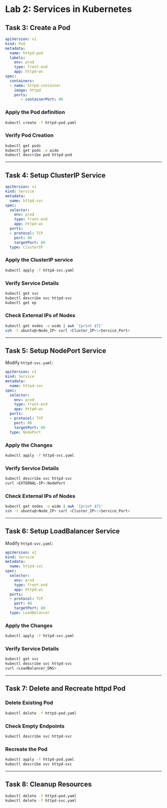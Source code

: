 # Lab 2: Services in Kubernetes

## Task 3: Create a Pod

```yaml
apiVersion: v1
kind: Pod
metadata:
  name: httpd-pod
  labels:
    env: prod 
    type: front-end
    app: httpd-ws
spec:
  containers:
  - name: httpd-container
    image: httpd
    ports:
       - containerPort: 80
```

### Apply the Pod definition
```sh
kubectl create -f httpd-pod.yaml
```

### Verify Pod Creation
```sh
kubectl get pods
kubectl get pods -o wide
kubectl describe pod httpd-pod
```

---

## Task 4: Setup ClusterIP Service

```yaml
apiVersion: v1
kind: Service
metadata:
  name: httpd-svc
spec:
  selector:
    env: prod
    type: front-end
    app: httpd-ws
  ports:
  - protocol: TCP
    port: 80
    targetPort: 80
  type: ClusterIP
```

### Apply the ClusterIP service
```sh
kubectl apply -f httpd-svc.yaml
```

### Verify Service Details
```sh
kubectl get svc
kubectl describe svc httpd-svc
kubectl get ep  
```

### Check External IPs of Nodes
```sh
kubectl get nodes -o wide | awk '{print $7}'
ssh -t ubuntu@<Node_IP> curl <Cluster_IP>:<Service_Port>
```

---

## Task 5: Setup NodePort Service

Modify `httpd-svc.yaml`:
```yaml
apiVersion: v1
kind: Service
metadata:
  name: httpd-svc
spec:
  selector:
    env: prod
    type: front-end
    app: httpd-ws
  ports:
  - protocol: TCP
    port: 80
    targetPort: 80
  type: NodePort
```

### Apply the Changes
```sh
kubectl apply -f httpd-svc.yaml
```

### Verify Service Details
```sh
kubectl describe svc httpd-svc
curl <EXTERNAL-IP>:NodePort
```

### Check External IPs of Nodes
```sh
kubectl get nodes -o wide | awk '{print $7}'
ssh -t ubuntu@<Node_IP> curl <Cluster_IP>:<Service_Port>
```

---

## Task 6: Setup LoadBalancer Service

Modify `httpd-svc.yaml`:
```yaml
apiVersion: v1
kind: Service
metadata:
  name: httpd-svc
spec:
  selector:
    env: prod
    type: front-end
    app: httpd-ws
  ports:
  - protocol: TCP
    port: 80
    targetPort: 80
  type: LoadBalancer
```

### Apply the Changes
```sh
kubectl apply -f httpd-svc.yaml
```

### Verify Service Details
```sh
kubectl get svc
kubectl describe svc httpd-svc
curl <LoadBalancer_DNS>
```

---

## Task 7: Delete and Recreate httpd Pod

### Delete Existing Pod
```sh
kubectl delete -f httpd-pod.yaml
```

### Check Empty Endpoints
```sh
kubectl describe svc httpd-svc
```

### Recreate the Pod
```sh
kubectl apply -f httpd-pod.yaml
kubectl describe svc httpd-svc
```

---

## Task 8: Cleanup Resources
```sh
kubectl delete -f httpd-pod.yaml
kubectl delete -f httpd-svc.yaml

